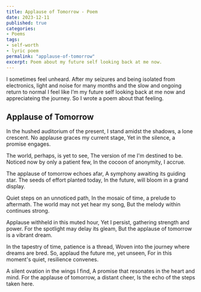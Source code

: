 ```yaml
---
title: Applause of Tomorrow - Poem
date: 2023-12-11
published: true
categories:
- Poems
tags:
- self-worth
- lyric poem
permalink: "applause-of-tomorrow"
excerpt: Poem about my future self looking back at me now.
---
```

I sometimes feel unheard. After my seizures and being isolated from electronics, light and noise for many months and the slow and ongoing return to normal I feel like I’m my future self looking back at me now and appreciateing the journey. So I wrote a poem about that feeling.

## Applause of Tomorrow

In the hushed auditorium of the present,
I stand amidst the shadows, a lone crescent.
No applause graces my current stage,
Yet in the silence, a promise engages.

The world, perhaps, is yet to see,
The version of me I'm destined to be.
Noticed now by only a patient few,
In the cocoon of anonymity, I accrue.

The applause of tomorrow echoes afar,
A symphony awaiting its guiding star.
The seeds of effort planted today,
In the future, will bloom in a grand display.

Quiet steps on an unnoticed path,
In the mosaic of time, a prelude to aftermath.
The world may not yet hear my song,
But the melody within continues strong.

Applause withheld in this muted hour,
Yet I persist, gathering strength and power.
For the spotlight may delay its gleam,
But the applause of tomorrow is a vibrant dream.

In the tapestry of time, patience is a thread,
Woven into the journey where dreams are bred.
So, applaud the future me, yet unseen,
For in this moment's quiet, resilience convenes.

A silent ovation in the wings I find,
A promise that resonates in the heart and mind.
For the applause of tomorrow, a distant cheer,
Is the echo of the steps taken here. 